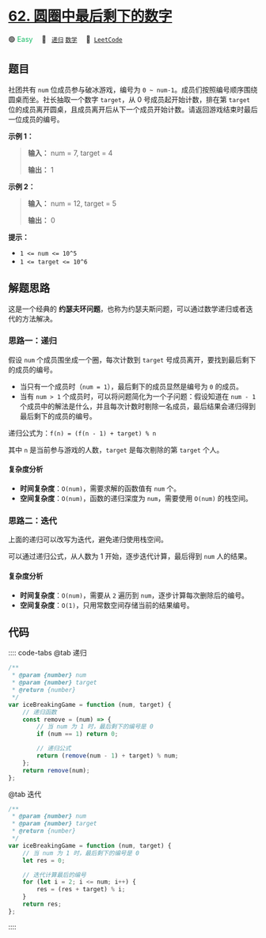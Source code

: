 # [62. 圆圈中最后剩下的数字](https://leetcode.cn/problems/yuan-quan-zhong-zui-hou-sheng-xia-de-shu-zi-lcof)

🟢 <font color=#15bd66>Easy</font>&emsp; 🔖&ensp; [`递归`](/tag/recursion.md) [`数学`](/tag/math.md)&emsp; 🔗&ensp;[`LeetCode`](https://leetcode.cn/problems/yuan-quan-zhong-zui-hou-sheng-xia-de-shu-zi-lcof)

## 题目

社团共有 `num` 位成员参与破冰游戏，编号为 `0 ~ num-1`。成员们按照编号顺序围绕圆桌而坐。社长抽取一个数字 `target`，从 0 号成员起开始计数，排在第 `target` 位的成员离开圆桌，且成员离开后从下一个成员开始计数。请返回游戏结束时最后一位成员的编号。

**示例 1：**

> **输入：** num = 7, target = 4
>
> **输出：** 1

**示例 2：**

> **输入：** num = 12, target = 5
>
> **输出：** 0

**提示：**

- `1 <= num <= 10^5`
- `1 <= target <= 10^6`

## 解题思路

这是一个经典的 **约瑟夫环问题**，也称为约瑟夫斯问题，可以通过数学递归或者迭代的方法解决。

### 思路一：递归

假设 `num` 个成员围坐成一个圈，每次计数到 `target` 号成员离开，要找到最后剩下的成员的编号。

- 当只有一个成员时（`num = 1`），最后剩下的成员显然是编号为 `0` 的成员。
- 当有 `num > 1` 个成员时，可以将问题简化为一个子问题：假设知道在 `num - 1` 个成员中的解法是什么，并且每次计数时剔除一名成员，最后结果会递归得到最后剩下的成员的编号。

递归公式为：`f(n) = (f(n - 1) + target) % n`

其中 `n` 是当前参与游戏的人数，`target` 是每次剔除的第 `target` 个人。

#### 复杂度分析

- **时间复杂度**：`O(num)`，需要求解的函数值有 `num` 个。
- **空间复杂度**：`O(num)`，函数的递归深度为 `num`，需要使用 `O(num)` 的栈空间。

### 思路二：迭代

上面的递归可以改写为迭代，避免递归使用栈空间。

可以通过递归公式，从人数为 1 开始，逐步迭代计算，最后得到 `num` 人的结果。

#### 复杂度分析

- **时间复杂度**：`O(num)`，需要从 `2` 遍历到 `num`，逐步计算每次删除后的编号。
- **空间复杂度**：`O(1)`，只用常数空间存储当前的结果编号。

## 代码

:::: code-tabs
@tab 递归

```javascript
/**
 * @param {number} num
 * @param {number} target
 * @return {number}
 */
var iceBreakingGame = function (num, target) {
	// 递归函数
	const remove = (num) => {
		// 当 num 为 1 时，最后剩下的编号是 0
		if (num == 1) return 0;

		// 递归公式
		return (remove(num - 1) + target) % num;
	};
	return remove(num);
};
```

@tab 迭代

```javascript
/**
 * @param {number} num
 * @param {number} target
 * @return {number}
 */
var iceBreakingGame = function (num, target) {
	// 当 num 为 1 时，最后剩下的编号是 0
	let res = 0;

	// 迭代计算最后的编号
	for (let i = 2; i <= num; i++) {
		res = (res + target) % i;
	}
	return res;
};
```

::::
